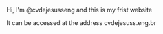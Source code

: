 Hi, I'm @cvdejesusseng and this is my frist website

It can be accessed at the address cvdejesuss.eng.br
